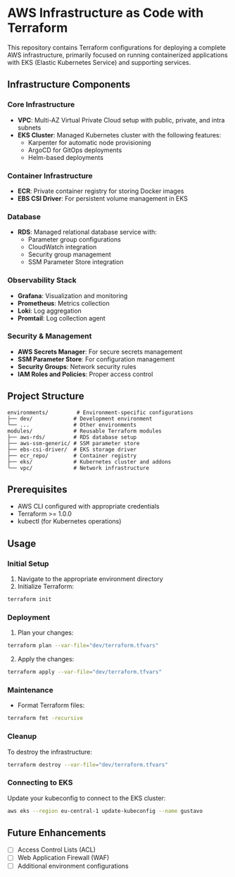 # AWS Infrastructure as Code with Terraform

This repository contains Terraform configurations for deploying a complete AWS infrastructure, primarily focused on running containerized applications with EKS (Elastic Kubernetes Service) and supporting services.

## Infrastructure Components

### Core Infrastructure
- **VPC**: Multi-AZ Virtual Private Cloud setup with public, private, and intra subnets
- **EKS Cluster**: Managed Kubernetes cluster with the following features:
  - Karpenter for automatic node provisioning
  - ArgoCD for GitOps deployments
  - Helm-based deployments

### Container Infrastructure
- **ECR**: Private container registry for storing Docker images
- **EBS CSI Driver**: For persistent volume management in EKS

### Database
- **RDS**: Managed relational database service with:
  - Parameter group configurations
  - CloudWatch integration
  - Security group management
  - SSM Parameter Store integration

### Observability Stack
- **Grafana**: Visualization and monitoring
- **Prometheus**: Metrics collection
- **Loki**: Log aggregation
- **Promtail**: Log collection agent

### Security & Management
- **AWS Secrets Manager**: For secure secrets management
- **SSM Parameter Store**: For configuration management
- **Security Groups**: Network security rules
- **IAM Roles and Policies**: Proper access control

## Project Structure
```
environments/         # Environment-specific configurations
├── dev/             # Development environment
└── ...              # Other environments
modules/             # Reusable Terraform modules
├── aws-rds/         # RDS database setup
├── aws-ssm-generic/ # SSM parameter store
├── ebs-csi-driver/  # EKS storage driver
├── ecr_repo/        # Container registry
├── eks/             # Kubernetes cluster and addons
└── vpc/             # Network infrastructure
```

## Prerequisites
- AWS CLI configured with appropriate credentials
- Terraform >= 1.0.0
- kubectl (for Kubernetes operations)

## Usage

### Initial Setup
1. Navigate to the appropriate environment directory
2. Initialize Terraform:
```bash
terraform init
```

### Deployment
1. Plan your changes:
```bash
terraform plan --var-file="dev/terraform.tfvars"
```

2. Apply the changes:
```bash
terraform apply --var-file="dev/terraform.tfvars"
```

### Maintenance
- Format Terraform files:
```bash
terraform fmt -recursive
```

### Cleanup
To destroy the infrastructure:
```bash
terraform destroy --var-file="dev/terraform.tfvars"
```

### Connecting to EKS
Update your kubeconfig to connect to the EKS cluster:
```bash
aws eks --region eu-central-1 update-kubeconfig --name gustavo
```

## Future Enhancements
- [ ] Access Control Lists (ACL)
- [ ] Web Application Firewall (WAF)
- [ ] Additional environment configurations
